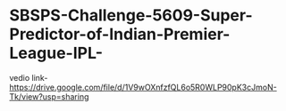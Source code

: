 # SBSPS-Challenge-5609-Super-Predictor-of-Indian-Premier-League-IPL-
vedio link-https://drive.google.com/file/d/1V9wOXnfzfQL6o5R0WLP90pK3cJmoN-Tk/view?usp=sharing
